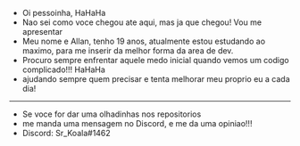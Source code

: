- Oi pessoinha, HaHaHa
- Nao sei como voce chegou ate aqui, mas ja que chegou! Vou me apresentar
- Meu nome e Allan, tenho 19 anos, atualmente estou estudando ao maximo, para me inserir da melhor forma da area de dev.
- Procuro sempre enfrentar aquele medo inicial quando vemos um codigo complicado!!! HaHaHa
- ajudando sempre quem precisar e tenta melhorar meu proprio eu a cada dia!
- ------
- Se voce for dar uma olhadinhas nos repositorios
- me manda uma mensagem no Discord, e me da uma opiniao!!!
- Discord: Sr_Koala#1462
